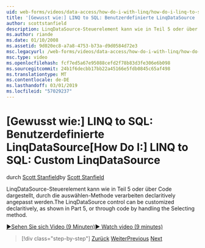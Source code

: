 ```yaml
---
uid: web-forms/videos/data-access/how-do-i-with-linq/how-do-i-linq-to-sql-custom-linqdatasource
title: '[Gewusst wie:] LINQ to SQL: Benutzerdefinierte LinqDataSource | Microsoft-Dokumentation'
author: scottstanfield
description: LinqDataSource-Steuerelement kann wie in Teil 5 oder über Code dargestellt, durch die auswählen-Methode verarbeiten declaritively angepasst werden.
ms.author: riande
ms.date: 01/10/2008
ms.assetid: 9d020ec8-a7a8-4753-b73a-d9d0584d72e3
msc.legacyurl: /web-forms/videos/data-access/how-do-i-with-linq/how-do-i-linq-to-sql-custom-linqdatasource
msc.type: video
ms.openlocfilehash: fcf7ed5a67e95088cefd2f78b83d3fe306e6b098
ms.sourcegitcommit: 24b1f6decbb17bb22a45166e5fdb0845c65af498
ms.translationtype: MT
ms.contentlocale: de-DE
ms.lasthandoff: 03/01/2019
ms.locfileid: "57029237"
---
```

<a name="how-do-i-linq-to-sql-custom-linqdatasource"></a><span data-ttu-id="63166-103">[Gewusst wie:] LINQ to SQL: Benutzerdefinierte LinqDataSource</span><span class="sxs-lookup"><span data-stu-id="63166-103">[How Do I:] LINQ to SQL: Custom LinqDataSource</span></span>
====================
<span data-ttu-id="63166-104">durch [Scott Stanfield](https://github.com/scottstanfield)</span><span class="sxs-lookup"><span data-stu-id="63166-104">by [Scott Stanfield](https://github.com/scottstanfield)</span></span>

<span data-ttu-id="63166-105">LinqDataSource-Steuerelement kann wie in Teil 5 oder über Code dargestellt, durch die auswählen-Methode verarbeiten declaritively angepasst werden.</span><span class="sxs-lookup"><span data-stu-id="63166-105">The LinqDataSource control can be customized declaritively, as shown in Part 5, or through code by handling the Selecting method.</span></span>

[<span data-ttu-id="63166-106">&#9654;Sehen Sie sich Video (9 Minuten)</span><span class="sxs-lookup"><span data-stu-id="63166-106">&#9654; Watch video (9 minutes)</span></span>](https://channel9.msdn.com/Blogs/ASP-NET-Site-Videos/how-do-i-linq-to-sql-custom-linqdatasource)

> [!div class="step-by-step"]
> <span data-ttu-id="63166-107">[Zurück](how-do-i-linq-to-sql-linqdatasource.md)
> [Weiter](how-do-i-linq-to-sql-using-stored-procedures.md)</span><span class="sxs-lookup"><span data-stu-id="63166-107">[Previous](how-do-i-linq-to-sql-linqdatasource.md)
[Next](how-do-i-linq-to-sql-using-stored-procedures.md)</span></span>
